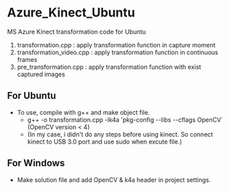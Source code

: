 # Azure_Kinect_Ubuntu
MS Azure Kinect transformation code for Ubuntu

1. transformation.cpp : apply transformation function in capture moment
2. transformation_video.cpp : apply transformation function in continuous frames
3. pre_transformation.cpp : apply transformation function with exist captured images


## For Ubuntu
+ To use, compile with g++ and make object file.
  + g++ -o <file name> transformation.cpp -lk4a 'pkg-config --libs --cflags OpenCV` (OpenCV version < 4)
  + (In my case, i didn't do any steps before using kinect. So connect kinect to USB 3.0 port and use sudo when excute file.)


## For Windows
+ Make solution file and add OpenCV & k4a header in project settings.
